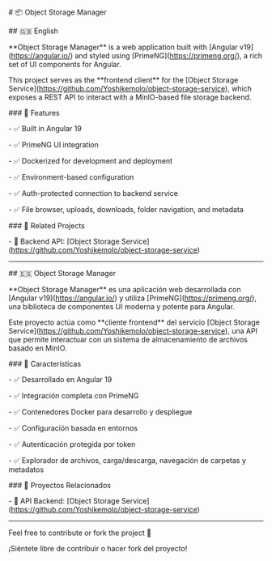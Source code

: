 <!-- 

🌐 Choose your language:

\- \[🇬🇧 English](#-object-storage-manager)

\- \[🇪🇸 Español](#-object-storage-manager-1)

-->



\# 📦 Object Storage Manager



\## 🇬🇧 English



\*\*Object Storage Manager\*\* is a web application built with \[Angular v19](https://angular.io/) and styled using \[PrimeNG](https://primeng.org/), a rich set of UI components for Angular.



This project serves as the \*\*frontend client\*\* for the \[Object Storage Service](https://github.com/Yoshikemolo/object-storage-service), which exposes a REST API to interact with a MinIO-based file storage backend.



\### 🔧 Features



\- ✅ Built in Angular 19

\- ✅ PrimeNG UI integration

\- ✅ Dockerized for development and deployment

\- ✅ Environment-based configuration

\- ✅ Auth-protected connection to backend service

\- ✅ File browser, uploads, downloads, folder navigation, and metadata



\### 📂 Related Projects



\- 🔗 Backend API: \[Object Storage Service](https://github.com/Yoshikemolo/object-storage-service)



---



\## 🇪🇸 Object Storage Manager



\*\*Object Storage Manager\*\* es una aplicación web desarrollada con \[Angular v19](https://angular.io/) y utiliza \[PrimeNG](https://primeng.org/), una biblioteca de componentes UI moderna y potente para Angular.



Este proyecto actúa como \*\*cliente frontend\*\* del servicio \[Object Storage Service](https://github.com/Yoshikemolo/object-storage-service), una API que permite interactuar con un sistema de almacenamiento de archivos basado en MinIO.



\### 🔧 Características



\- ✅ Desarrollado en Angular 19

\- ✅ Integración completa con PrimeNG

\- ✅ Contenedores Docker para desarrollo y despliegue

\- ✅ Configuración basada en entornos

\- ✅ Autenticación protegida por token

\- ✅ Explorador de archivos, carga/descarga, navegación de carpetas y metadatos



\### 📂 Proyectos Relacionados



\- 🔗 API Backend: \[Object Storage Service](https://github.com/Yoshikemolo/object-storage-service)



---



Feel free to contribute or fork the project 🙌  

¡Siéntete libre de contribuir o hacer fork del proyecto!



